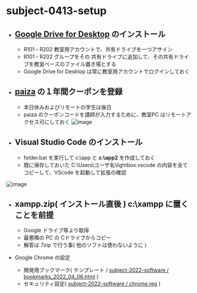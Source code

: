 # subject-0413-setup

- ## [Google Drive for Desktop](https://support.google.com/a/answer/7491144?hl=ja) のインストール
  - R101・R202 教室用アカウントで、共有ドライブを一つアサイン
  - R101・R202 グループをその 共有ドライブに追加して、その共有ドライブを教室ペースのファイル置き場とする
  - Google Drive for Desktop は常に教室用アカウントでログインしておく

- ## [paiza](https://paiza.jp/works/) の１年間クーポンを登録
  - 本日休みおよびリモートの学生は後日
  - paiza のクーポンコードを講師が入力するために、教室PC はリモートアクセス可にしておく
![image](https://user-images.githubusercontent.com/1501327/163093789-a9aef0bb-9ef3-4231-8a13-14e9b29ad84c.png)

- ## Visual Studio Code のインストール
  - folder.bat を実行して c:\app と **c:\app2** を作成しておく
  - 既に保存しておいた C:\Users\ユーザ名\lightbox\.vscode の内容を全てコピーして、VScode を起動して拡張の確認

![image](https://user-images.githubusercontent.com/1501327/163104002-a7195789-bcab-44a6-b9cb-a75b3227c95d.png)

- ## xampp.zip( インストール直後 ) c:\xampp に置くことを前提
  - Google ドライブ等より取得
  - 最悪隣の PC の Cドライブからコピー
  - 解答は 7zip で行う事( 他のソフトは使わないように )


- Google Chrome の設定
  - 開発用ブックマーク( テンプレート / [subject-2022-software / bookmarks_2022_04_06.html](https://github.com/winofsql/subject-2022-software/tree/main/chrome) )
  - セキュリティ設定( [subject-2022-software / chrome.reg](https://github.com/winofsql/subject-2022-software/tree/main/chrome) )

